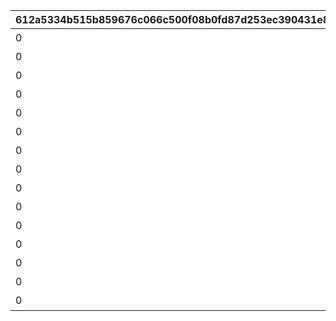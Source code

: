 |612a5334b515b859676c066c500f08b0fd87d253ec390431e8ba5094a54e83dc|23e9a022d0dcb380759071f3bcb69bfe2ab59e2c11f3f001833a7fce1e872364|8f1dabfa0f5b425551194a1bb5daed47fabb5c68aeccb52227b6e62132525a48|0210a56dfd82a21476c90a41df04aae76e2fcb14d65f1de8a0057ddb4b4bd674|cdaf8f55b54e672b2ae01f58fe7d6681c9cf2684ba53a017c15c93b5a2652590|8be5b6d058ad31a12355ccfe4a7f1f3d4d936e41bd57e2c14bdde08f702638de|60255df29cee674dd0520cca3156f75755dafc815beb56b8f97ff4bf1a38c886|99d10f541146fda2acff65c39c4c40a1761099814cc74e8a36c4afeca23238b0|227353f491c86e1a472e1bac6515cf3205cc609e98d569a916ac2a1b1774887a|baf88e8b1d181088d2d585f6c785970b8426f821cb0c6f86f7b321569e188a1b|d3a457958016fe634dac6de0eb4eef1799b723dde8c9864b97183622904166f4|115c8628cddbe6b66124f92d800644849b9ebf8fd550be6a776428e907eb38d1|780b35a1cbe23b05daef5732612a58234db45b2bbc295c4d58ab9c7912530c36|b1ea36b5f4e2b42027716075f0f77274b0028d55dec499305bc6c1c8332137c4|5edb552e072d005cfd30faf46a8666a20b6b193e42de583659f625ade17f388f|c207120fc96052cee747d53676ae542d3cd521b867a1b8b9adca67b61af71444|a6aceb0cd681f7e771378c81add0bf12e50939c31529c1c3bcd541f5bc8fc511|888e00ddc76a2f96cf4616b8cebc4b6dd51276bd56ce03fa4b5fc9006a3483b8|
| --- | --- | --- | --- | --- | --- | --- | --- | --- | --- | --- | --- | --- | --- | --- | --- | --- | --- |
|0|12|0|94002|0|0|0|0|0|5000|0|0|0|0|1|0|スコアを累計で20000獲得しよう|20000|
|0|12|0|94002|0|0|0|0|0|10000|0|0|0|0|2|0|スコアを累計で40000獲得しよう|40000|
|0|12|0|94002|0|0|0|0|0|15000|0|0|0|0|3|0|スコアを累計で60000獲得しよう|60000|
|0|12|0|94002|0|0|0|0|0|20000|0|0|0|0|4|0|スコアを累計で80000獲得しよう|80000|
|0|8|0|91002|2|0|0|0|23001|50|5|0|0|0|5|0|スコアを累計で100000獲得しよう|100000|
|0|12|0|94002|0|0|0|0|0|25000|0|0|0|0|6|0|スコアを累計で120000獲得しよう|120000|
|0|12|0|94002|0|0|0|0|0|30000|0|0|0|0|7|0|スコアを累計で140000獲得しよう|140000|
|0|12|0|94002|0|0|0|0|0|35000|0|0|0|0|8|0|スコアを累計で160000獲得しよう|160000|
|0|12|0|94002|0|0|0|0|0|40000|0|0|0|0|9|0|スコアを累計で180000獲得しよう|180000|
|0|8|0|91002|2|0|0|0|23001|50|5|0|0|0|10|0|スコアを累計で200000獲得しよう|200000|
|0|12|0|94002|0|0|0|0|0|55000|0|0|0|0|11|0|スコアを累計で220000獲得しよう|220000|
|0|12|0|94002|0|0|0|0|0|35000|0|0|0|0|12|0|スコアを累計で240000獲得しよう|240000|
|0|12|0|94002|0|0|0|0|0|40000|0|0|0|0|13|0|スコアを累計で260000獲得しよう|260000|
|0|12|0|94002|0|0|0|0|0|45000|0|0|0|0|14|0|スコアを累計で280000獲得しよう|280000|
|0|8|0|91002|2|0|0|0|23001|150|10|0|0|0|15|0|スコアを累計で300000獲得しよう|300000|